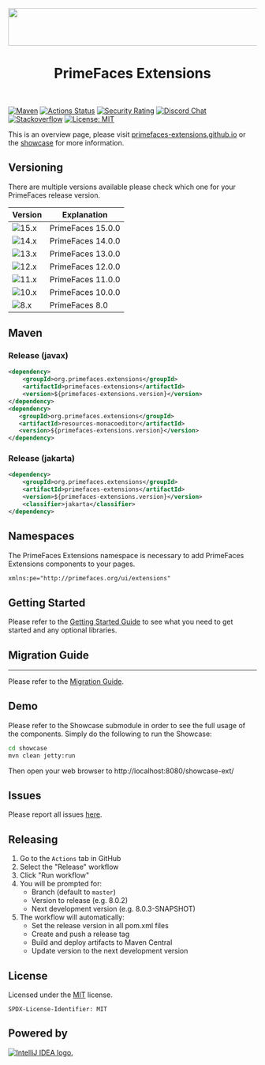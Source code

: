 <div align="center">
<img src="http://primefaces-extensions.github.io/reports/images/title.png" width="560" height="76" >

# PrimeFaces Extensions
</div>
<br>

[![Maven](https://img.shields.io/maven-central/v/org.primefaces.extensions/primefaces-extensions.svg)](https://repo1.maven.org/maven2/org/primefaces/extensions/primefaces-extensions/)
[![Actions Status](https://github.com/primefaces-extensions/primefaces-extensions/workflows/Java%20CI/badge.svg)](https://github.com/primefaces-extensions/primefaces-extensions/actions)
[![Security Rating](https://sonarcloud.io/api/project_badges/measure?project=org.primefaces.extensions%3Aprimefaces-extensions-parent&metric=security_rating)](https://sonarcloud.io/dashboard?id=org.primefaces.extensions%3Aprimefaces-extensions-parent)
[![Discord Chat](https://img.shields.io/badge/chat-discord-7289da)](https://discord.gg/gzKFYnpmCY)
[![Stackoverflow](https://img.shields.io/badge/StackOverflow-primefaces-chocolate.svg)](https://stackoverflow.com/questions/tagged/primefaces-extensions)
[![License: MIT](https://img.shields.io/badge/License-MIT-yellow.svg)](https://opensource.org/licenses/MIT)

This is an overview page, please visit [primefaces-extensions.github.io](http://primefaces-extensions.github.io/) or the [showcase](https://primefaces-extensions-showcase-55pq8.ondigitalocean.app/) for more information.

## Versioning

There are multiple versions available please check which one for your PrimeFaces release version.

| Version | Explanation |
| --- | --- |
| ![15.x](https://img.shields.io/maven-central/v/org.primefaces.extensions/primefaces-extensions?versionPrefix=15.0&color=cyan) | PrimeFaces 15.0.0 |
| ![14.x](https://img.shields.io/maven-central/v/org.primefaces.extensions/primefaces-extensions?versionPrefix=14.0&color=cyan) | PrimeFaces 14.0.0 |
| ![13.x](https://img.shields.io/maven-central/v/org.primefaces.extensions/primefaces-extensions?versionPrefix=13.0&color=cyan) | PrimeFaces 13.0.0 |
| ![12.x](https://img.shields.io/maven-central/v/org.primefaces.extensions/primefaces-extensions?versionPrefix=12.0&color=cyan) | PrimeFaces 12.0.0 |
| ![11.x](https://img.shields.io/maven-central/v/org.primefaces.extensions/primefaces-extensions?versionPrefix=11.0&color=cyan) | PrimeFaces 11.0.0 |
| ![10.x](https://img.shields.io/maven-central/v/org.primefaces.extensions/primefaces-extensions?versionPrefix=10.0&color=cyan) | PrimeFaces 10.0.0 |
| ![8.x](https://img.shields.io/maven-central/v/org.primefaces.extensions/primefaces-extensions?versionPrefix=8.0&color=cyan) | PrimeFaces 8.0 |

## Maven

### Release (javax)

```xml
<dependency>
    <groupId>org.primefaces.extensions</groupId>
    <artifactId>primefaces-extensions</artifactId>
    <version>${primefaces-extensions.version}</version>
</dependency>
<dependency>
   <groupId>org.primefaces.extensions</groupId>
   <artifactId>resources-monacoeditor</artifactId>
   <version>${primefaces-extensions.version}</version>
</dependency>
```

### Release (jakarta)

```xml
<dependency>
    <groupId>org.primefaces.extensions</groupId>
    <artifactId>primefaces-extensions</artifactId>
    <version>${primefaces-extensions.version}</version>
    <classifier>jakarta</classifier>
</dependency>
```

## Namespaces

The PrimeFaces Extensions namespace is necessary to add PrimeFaces Extensions components to your pages.

```xml
xmlns:pe="http://primefaces.org/ui/extensions"
```

## Getting Started

Please refer to the [Getting Started Guide](https://github.com/primefaces-extensions/primefaces-extensions.github.com/wiki/Getting-Started) to see what you need
to get started and any optional libraries.

## Migration Guide
***
Please refer to the [Migration Guide](https://github.com/primefaces-extensions/primefaces-extensions.github.com/wiki/Migration-Guide).

## Demo

Please refer to the Showcase submodule in order to see the full usage of the components. Simply do the following to run the Showcase:

```sh
cd showcase
mvn clean jetty:run
```

Then open your web browser to http://localhost:8080/showcase-ext/

## Issues

Please report all issues [here](https://github.com/primefaces-extensions/primefaces-extensions/issues).

## Releasing

1. Go to the `Actions` tab in GitHub
2. Select the "Release" workflow
3. Click "Run workflow"
4. You will be prompted for:
   - Branch (default to `master`)
   - Version to release (e.g. 8.0.2)
   - Next development version (e.g. 8.0.3-SNAPSHOT)
5. The workflow will automatically:
   - Set the release version in all pom.xml files
   - Create and push a release tag
   - Build and deploy artifacts to Maven Central
   - Update version to the next development version

## License

Licensed under the [MIT](https://en.wikipedia.org/wiki/MIT_License) license.

`SPDX-License-Identifier: MIT`

## Powered by

[![IntelliJ IDEA logo.](https://resources.jetbrains.com/storage/products/company/brand/logos/IntelliJ_IDEA.svg)](https://jb.gg/OpenSourceSupport)


